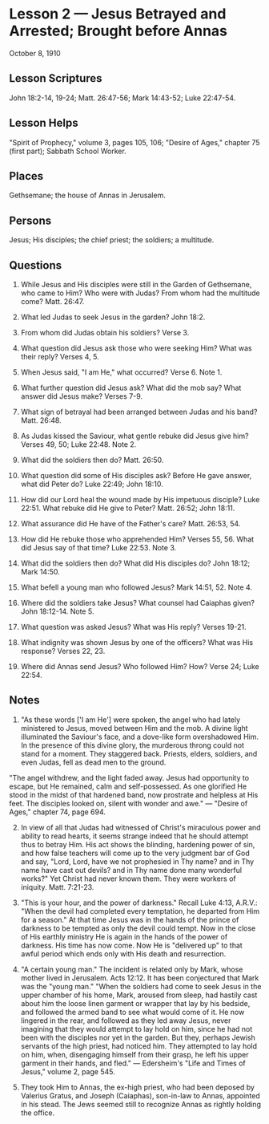 # Lesson 2 — Jesus Betrayed and Arrested; Brought before Annas

October 8, 1910

## Lesson Scriptures
John 18:2-14, 19-24; Matt. 26:47-56; Mark 14:43-52; Luke 22:47-54.

## Lesson Helps
"Spirit of Prophecy," volume 3, pages 105, 106; "Desire of Ages," chapter 75 (first part); Sabbath School Worker.

## Places
Gethsemane; the house of Annas in Jerusalem.

## Persons
Jesus; His disciples; the chief priest; the soldiers; a multitude.

## Questions

1. While Jesus and His disciples were still in the Garden of Gethsemane, who came to Him? Who were with Judas? From whom had the multitude come? Matt. 26:47.

2. What led Judas to seek Jesus in the garden? John 18:2.

3. From whom did Judas obtain his soldiers? Verse 3.

4. What question did Jesus ask those who were seeking Him? What was their reply? Verses 4, 5.

5. When Jesus said, "I am He," what occurred? Verse 6. Note 1.

6. What further question did Jesus ask? What did the mob say? What answer did Jesus make? Verses 7-9.

7. What sign of betrayal had been arranged between Judas and his band? Matt. 26:48.

8. As Judas kissed the Saviour, what gentle rebuke did Jesus give him? Verses 49, 50; Luke 22:48. Note 2.

9. What did the soldiers then do? Matt. 26:50.

10. What question did some of His disciples ask? Before He gave answer, what did Peter do? Luke 22:49; John 18:10.

11. How did our Lord heal the wound made by His impetuous disciple? Luke 22:51. What rebuke did He give to Peter? Matt. 26:52; John 18:11.

12. What assurance did He have of the Father's care? Matt. 26:53, 54.

13. How did He rebuke those who apprehended Him? Verses 55, 56. What did Jesus say of that time? Luke 22:53. Note 3.

14. What did the soldiers then do? What did His disciples do? John 18:12; Mark 14:50.

15. What befell a young man who followed Jesus? Mark 14:51, 52. Note 4.

16. Where did the soldiers take Jesus? What counsel had Caiaphas given? John 18:12-14. Note 5.

17. What question was asked Jesus? What was His reply? Verses 19-21.

18. What indignity was shown Jesus by one of the officers? What was His response? Verses 22, 23.

19. Where did Annas send Jesus? Who followed Him? How? Verse 24; Luke 22:54.

## Notes

1. "As these words ['I am He'] were spoken, the angel who had lately ministered to Jesus, moved between Him and the mob. A divine light illuminated the Saviour's face, and a dove-like form overshadowed Him. In the presence of this divine glory, the murderous throng could not stand for a moment. They staggered back. Priests, elders, soldiers, and even Judas, fell as dead men to the ground.

"The angel withdrew, and the light faded away. Jesus had opportunity to escape, but He remained, calm and self-possessed. As one glorified He stood in the midst of that hardened band, now prostrate and helpless at His feet. The disciples looked on, silent with wonder and awe." — "Desire of Ages," chapter 74, page 694.

2. In view of all that Judas had witnessed of Christ's miraculous power and ability to read hearts, it seems strange indeed that he should attempt thus to betray Him. His act shows the blinding, hardening power of sin, and how false teachers will come up to the very judgment bar of God and say, "Lord, Lord, have we not prophesied in Thy name? and in Thy name have cast out devils? and in Thy name done many wonderful works?" Yet Christ had never known them. They were workers of iniquity. Matt. 7:21-23.

3. "This is your hour, and the power of darkness." Recall Luke 4:13, A.R.V.: "When the devil had completed every temptation, he departed from Him for a season." At that time Jesus was in the hands of the prince of darkness to be tempted as only the devil could tempt. Now in the close of His earthly ministry He is again in the hands of the power of darkness. His time has now come. Now He is "delivered up" to that awful period which ends only with His death and resurrection.

4. "A certain young man." The incident is related only by Mark, whose mother lived in Jerusalem. Acts 12:12. It has been conjectured that Mark was the "young man." "When the soldiers had come to seek Jesus in the upper chamber of his home, Mark, aroused from sleep, had hastily cast about him the loose linen garment or wrapper that lay by his bedside, and followed the armed band to see what would come of it. He now lingered in the rear, and followed as they led away Jesus, never imagining that they would attempt to lay hold on him, since he had not been with the disciples nor yet in the garden. But they, perhaps Jewish servants of the high priest, had noticed him. They attempted to lay hold on him, when, disengaging himself from their grasp, he left his upper garment in their hands, and fled." — Edersheim's "Life and Times of Jesus," volume 2, page 545.

5. They took Him to Annas, the ex-high priest, who had been deposed by Valerius Gratus, and Joseph (Caiaphas), son-in-law to Annas, appointed in his stead. The Jews seemed still to recognize Annas as rightly holding the office.